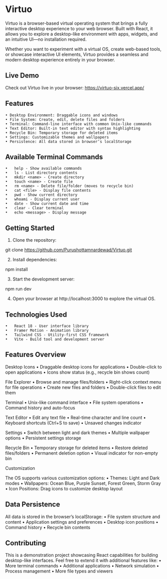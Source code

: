 # Virtuo

Virtuo is a browser-based virtual operating system that brings a fully interactive desktop experience to your web browser. Built with React, it allows you to explore a desktop-like environment with apps, widgets, and an intuitive UI—no installation required.

Whether you want to experiment with a virtual OS, create web-based tools, or showcase interactive UI elements, Virtuo provides a seamless and modern desktop experience entirely in your browser.

## Live Demo

Check out Virtuo live in your browser: https://virtuo-six.vercel.app/


## Features
	• Desktop Environment: Draggable icons and windows
	• File System: Create, edit, delete files and folders
	• Terminal: Command-line interface with common Unix-like commands
	• Text Editor: Built-in text editor with syntax highlighting
	• Recycle Bin: Temporary storage for deleted items
	• Settings: Customizable themes and wallpapers
	• Persistence: All data stored in browser’s localStorage

## Available Terminal Commands
	•	help - Show available commands
	•	ls - List directory contents
	•	mkdir <name> - Create directory
	•	touch <name> - Create file
	•	rm <name> - Delete file/folder (moves to recycle bin)
	•	cat <file> - Display file contents
	•	pwd - Show current directory
	•	whoami - Display current user
	•	date - Show current date and time
	•	clear - Clear terminal
	•	echo <message> - Display message

## Getting Started
1.	Clone the repository:

git clone https://github.com/Purushottamnardewad/Virtuo.git

2.	Install dependencies:

npm install

3.	Start the development server:

npm run dev

4.	Open your browser at http://localhost:3000 to explore the virtual OS.

## Technologies Used
	•	React 18 - User interface library
	•	Framer Motion - Animation library
	•	Tailwind CSS - Utility-first CSS framework
	•	Vite - Build tool and development server

## Features Overview

Desktop Icons
	•	Draggable desktop icons for applications
	•	Double-click to open applications
	•	Icons show status (e.g., recycle bin shows count)

File Explorer
	•	Browse and manage files/folders
	•	Right-click context menu for file operations
	•	Create new files and folders
	•	Double-click files to edit them

Terminal
	•	Unix-like command interface
	•	File system operations
	•	Command history and auto-focus

Text Editor
	•	Edit any text file
	•	Real-time character and line count
	•	Keyboard shortcuts (Ctrl+S to save)
	•	Unsaved changes indicator

Settings
	•	Switch between light and dark themes
	•	Multiple wallpaper options
	•	Persistent settings storage

Recycle Bin
	•	Temporary storage for deleted items
	•	Restore deleted files/folders
	•	Permanent deletion option
	•	Visual indicator for non-empty bin

Customization

The OS supports various customization options:
	•	Themes: Light and Dark modes
	•	Wallpapers: Ocean Blue, Purple Sunset, Forest Green, Storm Gray
	•	Icon Positions: Drag icons to customize desktop layout

## Data Persistence

All data is stored in the browser’s localStorage:
	•	File system structure and content
	•	Application settings and preferences
	•	Desktop icon positions
	•	Command history
	•	Recycle bin contents

## Contributing

This is a demonstration project showcasing React capabilities for building desktop-like interfaces. Feel free to extend it with additional features like:
	•	More terminal commands
	•	Additional applications
	•	Network simulation
	•	Process management
	•	More file types and viewers
